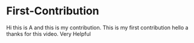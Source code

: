 # First-Contribution
Hi this is A and this is my contribution.
This is my first contribution
hello a thanks for this video. Very Helpful
